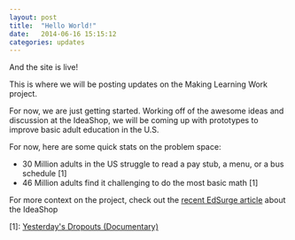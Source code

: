 ```yaml
---
layout: post
title:  "Hello World!"
date:   2014-06-16 15:15:12
categories: updates
---
```


And the site is live! 

This is where we will be posting updates on the Making Learning Work project.

For now, we are just getting started. Working off of the awesome ideas and discussion at the IdeaShop, we will be coming up with prototypes to improve basic adult education in the U.S.

For now, here are some quick stats on the problem space:

- 30 Million adults in the US struggle to read a pay stub, a menu, or a bus schedule [1]
- 46 Million adults find it challenging to do the most basic math [1]

For more context on the project, check out the [recent EdSurge article](https://www.edsurge.com/n/2014-05-29-adult-learning-innovations-take-root-at-mit) about the IdeaShop 

[1]: [Yesterday's Dropouts (Documentary)](http://breakingground.wamu.org/)
